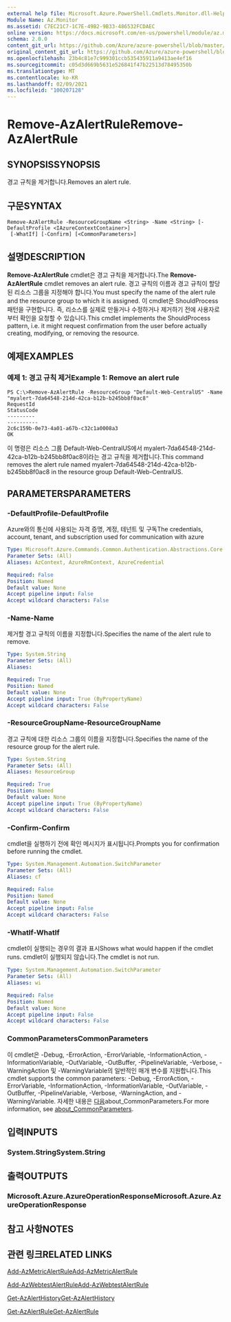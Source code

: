 ```yaml
---
external help file: Microsoft.Azure.PowerShell.Cmdlets.Monitor.dll-Help.xml
Module Name: Az.Monitor
ms.assetid: C7EC21C7-1C7E-49B2-9B33-486532FCDAEC
online version: https://docs.microsoft.com/en-us/powershell/module/az.monitor/remove-azalertrule
schema: 2.0.0
content_git_url: https://github.com/Azure/azure-powershell/blob/master/src/Monitor/Monitor/help/Remove-AzAlertRule.md
original_content_git_url: https://github.com/Azure/azure-powershell/blob/master/src/Monitor/Monitor/help/Remove-AzAlertRule.md
ms.openlocfilehash: 23b4c81e7c999301ccb535435911a9413ae4ef16
ms.sourcegitcommit: c05d3d669b5631e526841f47b22513d78495350b
ms.translationtype: MT
ms.contentlocale: ko-KR
ms.lasthandoff: 02/09/2021
ms.locfileid: "100207128"
---
```

# <span data-ttu-id="1950f-101">Remove-AzAlertRule</span><span class="sxs-lookup"><span data-stu-id="1950f-101">Remove-AzAlertRule</span></span>

## <span data-ttu-id="1950f-102">SYNOPSIS</span><span class="sxs-lookup"><span data-stu-id="1950f-102">SYNOPSIS</span></span>
<span data-ttu-id="1950f-103">경고 규칙을 제거합니다.</span><span class="sxs-lookup"><span data-stu-id="1950f-103">Removes an alert rule.</span></span>

## <span data-ttu-id="1950f-104">구문</span><span class="sxs-lookup"><span data-stu-id="1950f-104">SYNTAX</span></span>

```
Remove-AzAlertRule -ResourceGroupName <String> -Name <String> [-DefaultProfile <IAzureContextContainer>]
 [-WhatIf] [-Confirm] [<CommonParameters>]
```

## <span data-ttu-id="1950f-105">설명</span><span class="sxs-lookup"><span data-stu-id="1950f-105">DESCRIPTION</span></span>
<span data-ttu-id="1950f-106">**Remove-AzAlertRule** cmdlet은 경고 규칙을 제거합니다.</span><span class="sxs-lookup"><span data-stu-id="1950f-106">The **Remove-AzAlertRule** cmdlet removes an alert rule.</span></span>
<span data-ttu-id="1950f-107">경고 규칙의 이름과 경고 규칙이 할당된 리소스 그룹을 지정해야 합니다.</span><span class="sxs-lookup"><span data-stu-id="1950f-107">You must specify the name of the alert rule and the resource group to which it is assigned.</span></span>
<span data-ttu-id="1950f-108">이 cmdlet은 ShouldProcess 패턴을 구현합니다. 즉, 리소스를 실제로 만들거나 수정하거나 제거하기 전에 사용자로부터 확인을 요청할 수 있습니다.</span><span class="sxs-lookup"><span data-stu-id="1950f-108">This cmdlet implements the ShouldProcess pattern, i.e. it might request confirmation from the user before actually creating, modifying, or removing the resource.</span></span>

## <span data-ttu-id="1950f-109">예제</span><span class="sxs-lookup"><span data-stu-id="1950f-109">EXAMPLES</span></span>

### <span data-ttu-id="1950f-110">예제 1: 경고 규칙 제거</span><span class="sxs-lookup"><span data-stu-id="1950f-110">Example 1: Remove an alert rule</span></span>
```
PS C:\>Remove-AzAlertRule -ResourceGroup "Default-Web-CentralUS" -Name "myalert-7da64548-214d-42ca-b12b-b245bb8f0ac8"
RequestId                                                                                                    StatusCode
---------                                                                                                    ----------
2c6c159b-0e73-4a01-a67b-c32c1a0008a3                                                                                 OK
```

<span data-ttu-id="1950f-111">이 명령은 리소스 그룹 Default-Web-CentralUS에서 myalert-7da64548-214d-42ca-b12b-b245bb8f0ac8이라는 경고 규칙을 제거합니다.</span><span class="sxs-lookup"><span data-stu-id="1950f-111">This command removes the alert rule named myalert-7da64548-214d-42ca-b12b-b245bb8f0ac8 in the resource group Default-Web-CentralUS.</span></span>

## <span data-ttu-id="1950f-112">PARAMETERS</span><span class="sxs-lookup"><span data-stu-id="1950f-112">PARAMETERS</span></span>

### <span data-ttu-id="1950f-113">-DefaultProfile</span><span class="sxs-lookup"><span data-stu-id="1950f-113">-DefaultProfile</span></span>
<span data-ttu-id="1950f-114">Azure와의 통신에 사용되는 자격 증명, 계정, 테넌트 및 구독</span><span class="sxs-lookup"><span data-stu-id="1950f-114">The credentials, account, tenant, and subscription used for communication with azure</span></span>

```yaml
Type: Microsoft.Azure.Commands.Common.Authentication.Abstractions.Core.IAzureContextContainer
Parameter Sets: (All)
Aliases: AzContext, AzureRmContext, AzureCredential

Required: False
Position: Named
Default value: None
Accept pipeline input: False
Accept wildcard characters: False
```

### <span data-ttu-id="1950f-115">-Name</span><span class="sxs-lookup"><span data-stu-id="1950f-115">-Name</span></span>
<span data-ttu-id="1950f-116">제거할 경고 규칙의 이름을 지정합니다.</span><span class="sxs-lookup"><span data-stu-id="1950f-116">Specifies the name of the alert rule to remove.</span></span>

```yaml
Type: System.String
Parameter Sets: (All)
Aliases:

Required: True
Position: Named
Default value: None
Accept pipeline input: True (ByPropertyName)
Accept wildcard characters: False
```

### <span data-ttu-id="1950f-117">-ResourceGroupName</span><span class="sxs-lookup"><span data-stu-id="1950f-117">-ResourceGroupName</span></span>
<span data-ttu-id="1950f-118">경고 규칙에 대한 리소스 그룹의 이름을 지정합니다.</span><span class="sxs-lookup"><span data-stu-id="1950f-118">Specifies the name of the resource group for the alert rule.</span></span>

```yaml
Type: System.String
Parameter Sets: (All)
Aliases: ResourceGroup

Required: True
Position: Named
Default value: None
Accept pipeline input: True (ByPropertyName)
Accept wildcard characters: False
```

### <span data-ttu-id="1950f-119">-Confirm</span><span class="sxs-lookup"><span data-stu-id="1950f-119">-Confirm</span></span>
<span data-ttu-id="1950f-120">cmdlet을 실행하기 전에 확인 메시지가 표시됩니다.</span><span class="sxs-lookup"><span data-stu-id="1950f-120">Prompts you for confirmation before running the cmdlet.</span></span>

```yaml
Type: System.Management.Automation.SwitchParameter
Parameter Sets: (All)
Aliases: cf

Required: False
Position: Named
Default value: None
Accept pipeline input: False
Accept wildcard characters: False
```

### <span data-ttu-id="1950f-121">-WhatIf</span><span class="sxs-lookup"><span data-stu-id="1950f-121">-WhatIf</span></span>
<span data-ttu-id="1950f-122">cmdlet이 실행되는 경우의 결과 표시</span><span class="sxs-lookup"><span data-stu-id="1950f-122">Shows what would happen if the cmdlet runs.</span></span> <span data-ttu-id="1950f-123">cmdlet이 실행되지 않습니다.</span><span class="sxs-lookup"><span data-stu-id="1950f-123">The cmdlet is not run.</span></span>

```yaml
Type: System.Management.Automation.SwitchParameter
Parameter Sets: (All)
Aliases: wi

Required: False
Position: Named
Default value: None
Accept pipeline input: False
Accept wildcard characters: False
```

### <span data-ttu-id="1950f-124">CommonParameters</span><span class="sxs-lookup"><span data-stu-id="1950f-124">CommonParameters</span></span>
<span data-ttu-id="1950f-125">이 cmdlet은 -Debug, -ErrorAction, -ErrorVariable, -InformationAction, -InformationVariable, -OutVariable, -OutBuffer, -PipelineVariable, -Verbose, -WarningAction 및 -WarningVariable의 일반적인 매개 변수를 지원합니다.</span><span class="sxs-lookup"><span data-stu-id="1950f-125">This cmdlet supports the common parameters: -Debug, -ErrorAction, -ErrorVariable, -InformationAction, -InformationVariable, -OutVariable, -OutBuffer, -PipelineVariable, -Verbose, -WarningAction, and -WarningVariable.</span></span> <span data-ttu-id="1950f-126">자세한 내용은 [다음](http://go.microsoft.com/fwlink/?LinkID=113216)about_CommonParameters.</span><span class="sxs-lookup"><span data-stu-id="1950f-126">For more information, see [about_CommonParameters](http://go.microsoft.com/fwlink/?LinkID=113216).</span></span>

## <span data-ttu-id="1950f-127">입력</span><span class="sxs-lookup"><span data-stu-id="1950f-127">INPUTS</span></span>

### <span data-ttu-id="1950f-128">System.String</span><span class="sxs-lookup"><span data-stu-id="1950f-128">System.String</span></span>

## <span data-ttu-id="1950f-129">출력</span><span class="sxs-lookup"><span data-stu-id="1950f-129">OUTPUTS</span></span>

### <span data-ttu-id="1950f-130">Microsoft.Azure.AzureOperationResponse</span><span class="sxs-lookup"><span data-stu-id="1950f-130">Microsoft.Azure.AzureOperationResponse</span></span>

## <span data-ttu-id="1950f-131">참고 사항</span><span class="sxs-lookup"><span data-stu-id="1950f-131">NOTES</span></span>

## <span data-ttu-id="1950f-132">관련 링크</span><span class="sxs-lookup"><span data-stu-id="1950f-132">RELATED LINKS</span></span>

[<span data-ttu-id="1950f-133">Add-AzMetricAlertRule</span><span class="sxs-lookup"><span data-stu-id="1950f-133">Add-AzMetricAlertRule</span></span>](./Add-AzMetricAlertRule.md)

[<span data-ttu-id="1950f-134">Add-AzWebtestAlertRule</span><span class="sxs-lookup"><span data-stu-id="1950f-134">Add-AzWebtestAlertRule</span></span>](./Add-AzWebtestAlertRule.md)

[<span data-ttu-id="1950f-135">Get-AzAlertHistory</span><span class="sxs-lookup"><span data-stu-id="1950f-135">Get-AzAlertHistory</span></span>](./Get-AzAlertHistory.md)

[<span data-ttu-id="1950f-136">Get-AzAlertRule</span><span class="sxs-lookup"><span data-stu-id="1950f-136">Get-AzAlertRule</span></span>](./Get-AzAlertRule.md)


